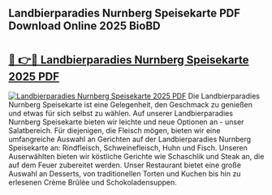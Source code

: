 ## Landbierparadies Nurnberg Speisekarte PDF Download Online 2025 BioBD

# <h2><a href="http://gcalqr.nevu.top/?p=Landbierparadies+Nurnberg+Speisekarte">🔗 👉🔴 Landbierparadies Nurnberg Speisekarte 2025 PDF</a></h2>

[![Landbierparadies Nurnberg Speisekarte 2025 PDF](https://i.imgur.com/dBaPXMq.png)](http://gcalqr.nevu.top/?p=Landbierparadies+Nurnberg+Speisekarte)
Die Landbierparadies Nurnberg Speisekarte ist eine Gelegenheit, den Geschmack zu genießen und etwas für sich selbst zu wählen. Auf unserer Landbierparadies Nurnberg Speisekarte bieten wir leichte und neue Optionen an - unser Salatbereich. Für diejenigen, die Fleisch mögen, bieten wir eine umfangreiche Auswahl an Gerichten auf der Landbierparadies Nurnberg Speisekarte an: Rindfleisch, Schweinefleisch, Huhn und Fisch. Unseren Auserwählten bieten wir köstliche Gerichte wie Schaschlik und Steak an, die auf dem Feuer zubereitet werden. Unser Restaurant bietet eine große Auswahl an Desserts, von traditionellen Torten und Kuchen bis hin zu erlesenen Crème Brûlée und Schokoladensuppen.
